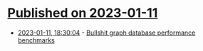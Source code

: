 # [Published on 2023-01-11](index.md)

* [2023-01-11, 18:30:04](https://news.ycombinator.com/item?id=34342371) - [Bullshit graph database performance benchmarks](https://maxdemarzi.com/2023/01/11/bullshit-graph-database-performance-benchmarks/)
